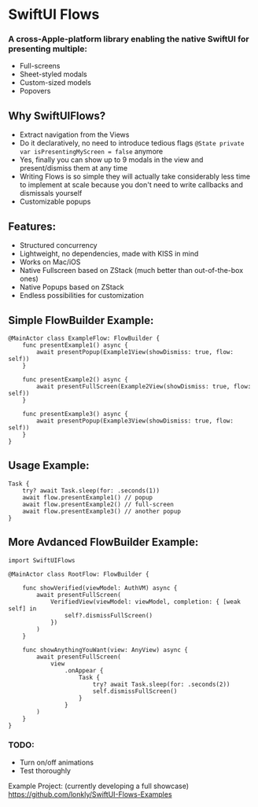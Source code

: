 # SwiftUI Flows

### A cross-Apple-platform library enabling the native SwiftUI for presenting multiple:
- Full-screens
- Sheet-styled modals
- Сustom-sized models
- Popovers


## Why SwiftUIFlows?
- Extract navigation from the Views
- Do it declaratively, no need to introduce tedious flags `@State private var isPresentingMyScreen = false` anymore
- Yes, finally you can show up to 9 modals in the view and present/dismiss them at any time
- Writing Flows is so simple they will actually take considerably less time to implement at scale because you don't need to write callbacks and dismissals yourself
- Customizable popups


## Features:
- Structured concurrency
- Lightweight, no dependencies, made with KISS in mind
- Works on Mac/iOS
- Native Fullscreen based on ZStack (much better than out-of-the-box ones)
- Native Popups based on ZStack
- Endless possibilities for customization


## Simple FlowBuilder Example:

```
@MainActor class ExampleFlow: FlowBuilder {
    func presentExample1() async {
        await presentPopup(Example1View(showDismiss: true, flow: self))
    }

    func presentExample2() async {
        await presentFullScreen(Example2View(showDismiss: true, flow: self))
    }

    func presentExample3() async {
        await presentPopup(Example3View(showDismiss: true, flow: self))
    }
}
```

## Usage Example:

```
Task {
    try? await Task.sleep(for: .seconds(1))
    await flow.presentExample1() // popup
    await flow.presentExample2() // full-screen
    await flow.presentExample3() // another popup
}
```

## More Avdanced FlowBuilder Example:
```
import SwiftUIFlows

@MainActor class RootFlow: FlowBuilder {
    
    func showVerified(viewModel: AuthVM) async {
        await presentFullScreen(
            VerifiedView(viewModel: viewModel, completion: { [weak self] in
                self?.dismissFullScreen()
            })
        )
    }
    
    func showAnythingYouWant(view: AnyView) async {
        await presentFullScreen(
            view
                .onAppear {
                    Task {
                        try? await Task.sleep(for: .seconds(2))
                        self.dismissFullScreen()
                    }
                }
        )
    }
}
```


### TODO:

- Turn on/off animations
- Test thoroughly

Example Project:
(currently developing a full showcase)
https://github.com/lonkly/SwiftUI-Flows-Examples
